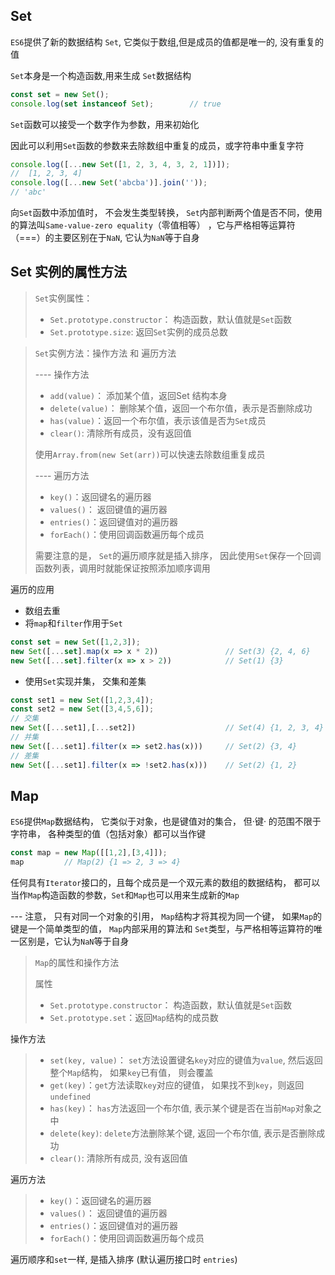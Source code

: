 ## Set

`ES6`提供了新的数据结构 `Set`, 它类似于数组,但是成员的值都是唯一的, 没有重复的值

`Set`本身是一个构造函数,用来生成 `Set`数据结构

```javascript
const set = new Set();
console.log(set instanceof Set);        // true
```

`Set`函数可以接受一个数字作为参数，用来初始化

因此可以利用`Set`函数的参数来去除数组中重复的成员，或字符串中重复字符 

```javascript
console.log([...new Set([1, 2, 3, 4, 3, 2, 1])]);           
//  [1, 2, 3, 4]
console.log([...new Set('abcba')].join(''));                
// 'abc'
```

向`Set`函数中添加值时， 不会发生类型转换， `Set`内部判断两个值是否不同，使用的算法叫`Same-value-zero equality`（零值相等） ，它与严格相等运算符（===）的主要区别在于`NaN`, 它认为`NaN`等于自身



## Set 实例的属性方法

>`Set`实例属性：
>
>- `Set.prototype.constructor`： 构造函数，默认值就是`Set`函数
>- `Set.prototype.size`: 返回`Set`实例的成员总数

>`Set`实例方法：操作方法 和 遍历方法
>
>---- 操作方法
>
>- `add(value)`： 添加某个值，返回Set 结构本身
>- `delete(value)`： 删除某个值，返回一个布尔值，表示是否删除成功
>- `has(value)`：返回一个布尔值，表示该值是否为`Set`成员
>- `clear()`: 清除所有成员，没有返回值
>
>使用`Array.from(new Set(arr))`可以快速去除数组重复成员
>
>
>
>---- 遍历方法
>
>- `key()`：返回键名的遍历器
>- `values()`： 返回键值的遍历器
>- `entries()`：返回键值对的遍历器
>- `forEach()`：使用回调函数遍历每个成员
>
>需要注意的是， `Set`的遍历顺序就是插入排序， 因此使用`Set`保存一个回调函数列表，调用时就能保证按照添加顺序调用

遍历的应用

- 数组去重
- 将`map`和`filter`作用于`Set`

```javascript
const set = new Set([1,2,3]);
new Set([...set].map(x => x * 2))				// Set(3) {2, 4, 6}
new Set([...set].filter(x => x > 2))			// Set(1) {3}
```

- 使用`Set`实现并集， 交集和差集

```javascript
const set1 = new Set([1,2,3,4]);
const set2 = new Set([3,4,5,6]);
// 交集
new Set([...set1],[...set2])					// Set(4) {1, 2, 3, 4}
// 并集
new Set([...set1].filter(x => set2.has(x)))		// Set(2) {3, 4}
// 差集
new Set([...set1].filter(x => !set2.has(x)))	// Set(2) {1, 2}
```



## Map

`ES6`提供`Map`数据结构， 它类似于对象，也是键值对的集合， 但·键· 的范围不限于字符串， 各种类型的值（包括对象）都可以当作键

```javascript
const map = new Map([[1,2],[3,4]]);
map			// Map(2) {1 => 2, 3 => 4}
```

任何具有`Iterator`接口的，且每个成员是一个双元素的数组的数据结构， 都可以当作`Map`构造函数的参数，`Set`和`Map`也可以用来生成新的`Map`

--- 注意， 只有对同一个对象的引用， `Map`结构才将其视为同一个键， 如果`Map`的键是一个简单类型的值， `Map`内部采用的算法和 `Set`类型，与严格相等运算符的唯一区别是，它认为`NaN`等于自身

>`Map`的属性和操作方法
>
>属性
>
>- `Set.prototype.constructor`： 构造函数，默认值就是`Set`函数
>- `Set.prototype.set`：返回`Map`结构的成员数
>

操作方法

>- `set(key, value)`： `set`方法设置键名`key`对应的键值为`value`, 然后返回整个`Map`结构， 如果`key`已有值， 则会覆盖
>- `get(key)`：`get`方法读取`key`对应的键值， 如果找不到`key`，则返回`undefined`
>- `has(key)`： `has`方法返回一个布尔值, 表示某个键是否在当前`Map`对象之中
>- `delete(key)`:   `delete`方法删除某个键, 返回一个布尔值, 表示是否删除成功
>- `clear()`:   清除所有成员, 没有返回值

遍历方法
>- `key()`：返回键名的遍历器
>- `values()`： 返回键值的遍历器
>- `entries()`：返回键值对的遍历器
>- `forEach()`：使用回调函数遍历每个成员

遍历顺序和`set`一样,  是插入排序 (默认遍历接口时 `entries`)

